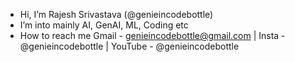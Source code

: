 - Hi, I’m Rajesh Srivastava (@genieincodebottle)
- I’m into mainly AI, GenAI, ML, Coding etc
- How to reach me Gmail - genieincodebottle@gmail.com | Insta - @genieincodebottle | YouTube - @genieincodebottle
<!---
genieincodebottle/genieincodebottle is a ✨ special ✨ repository because its `README.md` (this file) appears on your GitHub profile.
You can click the Preview link to take a look at your changes.
--->
